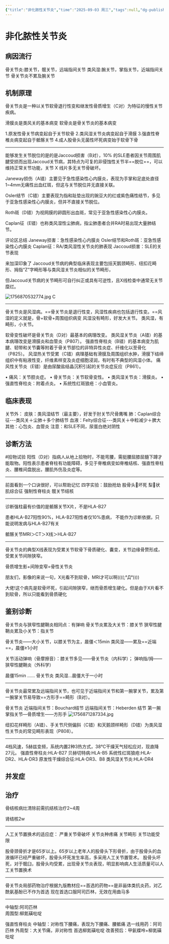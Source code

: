 ```yaml
---
{"title":"非化脓性关节炎","time":"2025-09-03 周三","tags":null,"dg-publish":true,"permalink":"/200 学习/216 运动系统/第09章 非化脓性关节炎/非化脓性关节炎/","dgPassFrontmatter":true,"created":"2025-09-03T11:12:52.278+08:00","updated":"2025-09-05T15:30:02.252+08:00"}
---
```


# 非化脓性关节炎
## 病因流行
骨关节炎:膝关节，髋关节，远端指间关节
类风湿:腕关节，掌指关节，近端指间关节
骨关节炎不累及腕关节
## 机制原理
骨关节炎是一种以关节软骨退行性变和继发性骨质增生（C对）为特征的慢性关节疾病。

滑膜炎是类风关的基本病变
软骨炎是骨关节炎的基本病变

1.原发性骨关节病变起自于关节软骨
2.类风湿关节炎病变起自于滑膜
3.强直性脊椎炎病变起自于骶髂关节
4.成人股骨头无菌性坏死病变始于软骨下骨
***
能够发生关节脱位的是的是Jaccoud损害（B对），10% 的SLE患者因关节周围肌腱受损而出现Jaccoud关节病，其特点为可复的非侵蚀性关节半==脱位==，可以维持正常关节功能，关节 X 线片多无关节骨破坏。

Janeway损伤（A错）主要见于急性感染性心内膜炎，表现为手掌和足底处直径1~4mm无痛性出血红斑，但这与关节脱位并无直接关联。

Osler结节（C错）主要表现为指和趾垫出现的豌豆大的红或紫色痛性结节，多见于亚急性感染性心内膜炎，但并不直接关节脱位。

Roth斑（D错）为视网膜的卵圆形出血斑，常见于亚急性感染性心内膜炎。

Caplan征（E错）也称类风湿性尘肺病，指尘肺患者合并RA时易出现大量肺结节。

评论区总结
Janeway损害：急性感染性心内膜炎
Osler结节和Roth斑：亚急性感染性心内膜炎
Caplan征：RA/类风湿性关节炎的肺表现
Jaccoud损害：SLE的关节表现

来加深印象了
Jaccoud关节病的典型临床表现主要包括天鹅颈畸形、纽扣花畸形、拇指“Z”字畸形等与类风湿关节炎相似的关节畸形，

但Jaccoud关节病的关节畸形可自行纠正或具有可逆性，且X线检查中通常无关节糜烂。

![1756870532774.jpg](https://maple-forest-1315227141.cos.ap-nanjing.myqcloud.com/20250903113620799.jpg)
C
***
骨关节炎是风湿病。==骨关节炎是退行性变，风湿性疾病也包括退行性变。==风湿的定义就是，骨+软骨+周围组织病变
风湿没有畸形，好发大关节。
类风湿，有畸形，小关节。

软骨变性破坏是骨关节炎（D对）最基本的病理改变。
类风湿关节炎（A错）的基本病理改变是滑膜炎和血管炎（P807）。
强直性脊柱炎（B错）的基本病变为肌腱、韧带和关节囊等附着于骨关节部位的非特异性炎症、纤维化以至骨化（P825）。
风湿热关节受累（C错）病理基础有滑膜及周围组织水肿，滑膜下结缔组织中有粘液性变，纤维素样变及炎症细胞浸润，有时有不典型的风湿小体。
痛风性关节炎（E错）是由尿酸盐结晶沉积引起的关节炎症反应（P861）。

• 痛风：关节腔炎症。
• 骨关节炎：关节软骨变性。
• 类风湿关节炎：滑膜炎。
• 强直性脊柱炎：附着点炎。
• 系统性红斑狼疮：小血管炎。
## 临床表现
关节外：
皮肤：类风湿结节（最主要），好发于肘关节尺骨鹰嘴
肺：Caplan综合征---类风关＋尘肺＋多个肺结节
血液：Felty综合征---类风关＋中粒减少＋脾大
其他：心包炎、血管炎
注意：和SLE不同，尿蛋白绝对阴性
## 诊断方法
#拾物试验
阳性（D对）指病人从地上拾物时，不能弯腰，需挺腰屈膝屈髓下蹲才能取物。阳性表示患者脊柱有功能障碍，多见于脊椎病变如脊椎结核、强直性脊柱炎、腰椎间盘脱出，腰肌外伤及炎症等。
***
前面看到一个口诀很好，可以帮助记忆
四字实验：鼓励抢劫
股骨头🦴坏死
梨🍐状肌综合征
强制性脊柱炎
髋关节结核
***
诊断强柱最有价值的是骶髂关节X片，不是HLA-B27

患者HLA-B27阳性90%，HLA-B27阳性者仅10%患病，
不能作为诊断依据，只能说明发病与HLA-B27有关

骶髂关节MRI＞CT＞X线＞HLA-B27
***
骨关节炎的典型X线表现为受累关节软骨下骨质硬化、囊变，关节边缘骨赘形成，受累关节间隙狭窄。

骨质增生影+间隙变窄=骨性关节炎

朋友们，影像的来说一句，X光看不到软骨，MRI才可以啊((((;°Д°))))

大佬!这个病先是软骨坏死，引起间隙狭窄，继而骨质增生硬化。但是由于X片看不到软骨，所以只能看到骨质硬化
## 鉴别诊断
骨关节炎与狭窄性腱鞘炎相同点：有弹响
骨关节炎累及大关节：膝关节
狭窄性腱鞘炎累及小关节：指关节

骨关节炎——大小关节，以膝关节为主，晨僵＜15min
类风湿——累及==近端==，晨僵≥1小时


关节活动弹响（骨摩擦音）：膝关节多见——骨关节炎（内科学）；
弹响指/拇——狭窄性腱鞘炎（外科学）

晨僵15min …… 骨关节炎
类风湿…晨僵大于一小时
***
骨关节炎最常累及远端指间关节，也可见于近端指间关节和第一腕掌关节，累及第一腕掌关节易导致==方形手==畸形（B对）。

骨关节炎
近端指间关节：Bouchard结节
远端指间关节：Heberden 结节
第一腕掌指关节—骨质增生——方形手
![1756871287334.jpg](https://maple-forest-1315227141.cos.ap-nanjing.myqcloud.com/20250903114933848.jpg)

纽扣花样畸形（A错）、手关节尺侧偏斜（C错）和天鹅颈样畸形（D错）为类风湿性关节炎的常见畸形表现（P808）。
***
4档风速，5赫兹变频，系统内置2种3热方式，38℃干燥天气轻松应对，现直降27元。
强直性脊柱炎:HLA-B27
贝赫切特病:HLA-B5
系统性红斑狼疮:HLA-DR2、HLA-DR3
原发性干燥综合征:HLA-DR3、B8
类风湿关节炎:HLA-DR4
## 并发症
## 治疗
骨结核病灶清除前需抗结核治疗2~4周

肾结核2w
***
人工关节置换术的适应症：
严重关节骨破坏
关节炎种疼痛
关节畸形
关节功能受限

股骨颈骨折才是65岁以上。65岁以上老年人的股骨头下形骨折，由于股骨头的血液循环已经严重破坏，股骨头坏死发生率高，多采用人工关节置管术。
股骨头坏死，对于髋臼，股骨头均受累，出现骨关节炎表现，明显影响病人生活质量可以人工关节置换术
***
骨关节炎局部药物治疗根据九版教材应==首选的药物==是非甾体类抗炎药，对乙酰氨基酚已不作为首选
现在首选口服阿司匹林，无效在用曲马多
***
中轴型:阿司匹林  
周围型:柳氮磺吡啶

强直性脊柱炎
中轴型：对称性下腰痛，表现为下腰痛、腰骶痛   选一线用药：阿司匹林
外周型：大关节痛，非对称性   首选柳氮磺吡啶
改善预后：甲氨蝶呤+柳氮磺吡啶



































































































































































































































































































































































































































